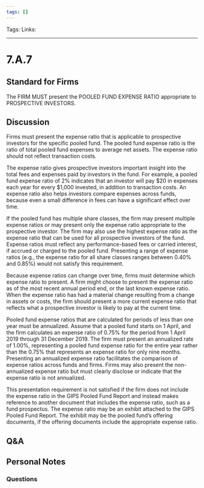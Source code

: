```yaml
---
tags: []
---
```

Tags:
Links: 
___
# 7.A.7
## Standard for Firms
The FIRM MUST present the POOLED FUND EXPENSE RATIO appropriate to PROSPECTIVE INVESTORS.
## Discussion
Firms must present the expense ratio that is applicable to prospective investors for the specific pooled fund. The pooled fund expense ratio is the ratio of total pooled fund expenses to average net assets. The expense ratio should not reflect transaction costs.

The expense ratio gives prospective investors important insight into the total fees and expenses paid by investors in the fund. For example, a pooled fund expense ratio of 2% indicates that an investor will pay $20 in expenses each year for every $1,000 invested, in addition to transaction costs. An expense ratio also helps investors compare expenses across funds, because even a small difference in fees can have a significant effect over time.

If the pooled fund has multiple share classes, the firm may present multiple expense ratios or may present only the expense ratio appropriate to the prospective investor. The firm may also use the highest expense ratio as the expense ratio that can be used for all prospective investors of the fund. Expense ratios must reflect any performance-based fees or carried interest, if accrued or charged to the pooled fund. Presenting a range of expense ratios (e.g., the expense ratio for all share classes ranges between 0.40% and 0.85%) would not satisfy this requirement.

Because expense ratios can change over time, firms must determine which expense ratio to present. A firm might choose to present the expense ratio as of the most recent annual period end, or the last known expense ratio. When the expense ratio has had a material change resulting from a change in assets or costs, the firm should present a more current expense ratio that reflects what a prospective investor is likely to pay at the current time.

Pooled fund expense ratios that are calculated for periods of less than one year must be annualized. Assume that a pooled fund starts on 1 April, and the firm calculates an expense ratio of 0.75% for the period from 1 April 2019 through 31 December 2019. The firm must present an annualized rate of 1.00%, representing a pooled fund expense ratio for the entire year rather than the 0.75% that represents an expense ratio for only nine months. Presenting an annualized expense ratio facilitates the comparison of expense ratios across funds and firms. Firms may also present the non-annualized expense ratio but must clearly disclose or indicate that the expense ratio is not annualized.

This presentation requirement is not satisfied if the firm does not include the expense ratio in the GIPS Pooled Fund Report and instead makes reference to another document that includes the expense ratio, such as a fund prospectus. The expense ratio may be an exhibit attached to the GIPS Pooled Fund Report. The exhibit may be the pooled fund’s offering documents, if the offering documents include the appropriate expense ratio.
## Q&A

## Personal Notes

### Questions